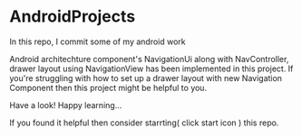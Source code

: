 # AndroidProjects
In this repo, I commit some of my android work

Android architechture component's NavigationUi along with NavController, drawer layout using NavigationView has been implemented 
in this project. If you're struggling with how to set up a drawer layout with new Navigation Component then this project might be helpful to you.

Have a look! Happy learning...




If you found it helpful then consider starrting( click start icon ) this repo. 
